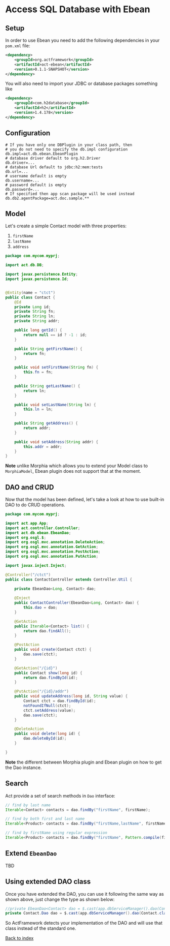 # Access SQL Database with Ebean

## Setup

In order to use Ebean you need to add the following dependencies in your `pom.xml` file:

```xml
<dependency>
    <groupId>org.actframework</groupId>
    <artifactId>act-ebean</artifactId>
    <version>0.1.1-SNAPSHOT</version>
</dependency>
```

You will also need to import your JDBC or database packages something like

```xml
<dependency>
    <groupId>com.h2database</groupId>
    <artifactId>h2</artifactId>
    <version>1.4.178</version>
</dependency>
```

## Configuration

```
# If you have only one DBPlugin in your class path, then
# you do not need to specify the db.impl configuration
db.impl=act.db.ebean.EbeanPlugin
# database driver default to org.h2.Driver
db.driver=...
# database Url default to jdbc:h2:mem:tests
db.url=...
# username default is empty
db.username=...
# password default is empty
db.password=...
# If specified then app scan package will be used instead
db.db2.agentPackage=act.doc.sample.**
```

## Model

Let's create a simple Contact model with three properties:

1. `firstName`
1. `lastName`
1. `address`

```java
package com.mycom.myprj;

import act.db.DB;

import javax.persistence.Entity;
import javax.persistence.Id;


@Entity(name = "ctct")
public class Contact {
    @Id
    private Long id;
    private String fn;
    private String ln;
    private String addr;

    public long getId() {
        return null == id ? -1 : id;
    }

    public String getFirstName() {
        return fn;
    }

    public void setFirstName(String fn) {
        this.fn = fn;
    }

    public String getLastName() {
        return ln;
    }

    public void setLastName(String ln) {
        this.ln = ln;
    }

    public String getAddress() {
        return addr;
    }

    public void setAddress(String addr) {
        this.addr = addr;
    }
}
```

**Note** unlike Morphia which allows you to extend your Model class to `MorphiaModel`, Ebean plugin does not support that at the moment.

## DAO and CRUD

Now that the model has been defined, let's take a look at how to use built-in DAO to do CRUD operations.

```java
package com.mycom.myprj;

import act.app.App;
import act.controller.Controller;
import act.db.ebean.EbeanDao;
import org.osgl.$;
import org.osgl.mvc.annotation.DeleteAction;
import org.osgl.mvc.annotation.GetAction;
import org.osgl.mvc.annotation.PostAction;
import org.osgl.mvc.annotation.PutAction;

import javax.inject.Inject;

@Controller("/ctct")
public class ContactController extends Controller.Util {
    
    private EbeanDao<Long, Contact> dao;

    @Inject
    public ContactController(EbeanDao<Long, Contact> dao) {
        this.dao = dao;
    }

    @GetAction
    public Iterable<Contact> list() {
        return dao.findAll();
    }

    @PostAction
    public void create(Contact ctct) {
        dao.save(ctct);
    }

    @GetAction("/{id}")
    public Contact show(long id) {
        return dao.findById(id);
    }

    @PutAction("/{id}/addr")
    public void updateAddress(long id, String value) {
        Contact ctct = dao.findById(id);
        notFoundIfNull(ctct);
        ctct.setAddress(value);
        dao.save(ctct);
    }

    @DeleteAction
    public void delete(long id) {
        dao.deleteById(id);
    }

}
```

**Note** the different between Morphia plugin and Ebean plugin on how to get the Dao instance.

## Search

Act provide a set of search methods in `Dao` interface:

```java
// find by last name
Iterable<Contact> contacts = dao.findBy("firstName", firstName);

// find by both first and last name
Iterable<Product> contacts = dao.findBy("firstName,lastName", firstName, lastName);

// find by firstName using regular expression
Iterable<Product> contacts = dao.findBy("firstName", Pattern.compile(firstName));
```

## Extend `EbeanDao`
TBD

## Using extended DAO class

Once you have extended the DAO, you can use it following the same way as shown above, just change the type as shown below:

```java
//private EbeanDao<Contact> dao = $.cast(app.dbServiceManager().dao(Contact.class));
private Contact.Dao dao = $.cast(app.dbServiceManager().dao(Contact.class));
```

So ActFramework detects your implementation of the DAO and will use that class instead of the standard one.

[Back to index](index.md)